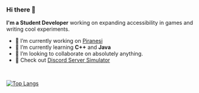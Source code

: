 ### Hi there 👋


**I'm a Student Developer** working on expanding accessibility in games and writing cool experiments.

- 🔭 I’m currently working on [Piranesi](https://github.com/Brazil-0034/Piranesi)
- 🌱 I’m currently learning **C++** and **Java**
- 👯 I’m looking to collaborate on absolutely anything.
- 🤖 Check out [Discord Server Simulator](https://github.com/Brazil-0034/Discord-Server-Simulator)

<br>

[![Top Langs](https://github-readme-stats.vercel.app/api/top-langs/?username=Brazil-0034&theme=onedark&layout=compact)](https://github.com/anuraghazra/github-readme-stats)
